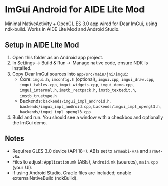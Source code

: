 # ImGui Android for AIDE Lite Mod

Minimal NativeActivity + OpenGL ES 3.0 app wired for Dear ImGui, using ndk-build. Works in AIDE Lite Mod and Android Studio.

## Setup in AIDE Lite Mod

1. Open this folder as an Android app project.
2. In Settings → Build & Run → Manage native code, ensure NDK is installed.
3. Copy Dear ImGui sources into `app/src/main/jni/imgui`:
   - Core: `imgui.h`, `imconfig.h` (optional), `imgui.cpp`, `imgui_draw.cpp`, `imgui_tables.cpp`, `imgui_widgets.cpp`, `imgui_demo.cpp`, `imgui_internal.h`, `imstb_rectpack.h`, `imstb_textedit.h`, `imstb_truetype.h`
   - Backends: `backends/imgui_impl_android.h`, `backends/imgui_impl_android.cpp`, `backends/imgui_impl_opengl3.h`, `backends/imgui_impl_opengl3.cpp`
4. Build and run. You should see a window with a checkbox and optionally the ImGui demo.

## Notes
- Requires GLES 3.0 device (API 18+). ABIs set to `armeabi-v7a` and `arm64-v8a`.
- Files to adjust: `Application.mk` (ABIs), `Android.mk` (sources), `main.cpp` (your UI).
- If using Android Studio, Gradle files are included; enable externalNativeBuild (ndkBuild).
